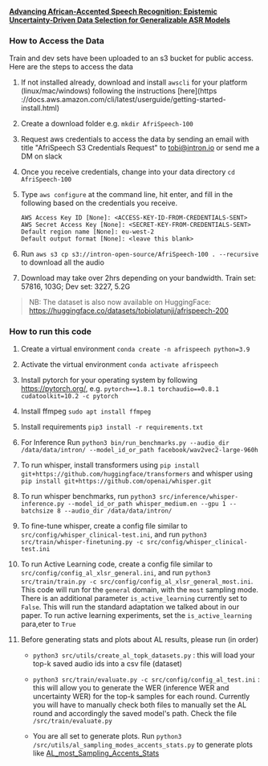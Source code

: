 #### [Advancing African-Accented Speech Recognition: Epistemic Uncertainty-Driven Data Selection for Generalizable ASR Models](https://arxiv.org/abs/2306.02105)

### How to Access the Data

Train and dev sets have been uploaded to an s3 bucket for public access.
Here are the steps to access the data

1. If not installed already, download and install `awscli` for your 
platform (linux/mac/windows) following the instructions [here](https
://docs.aws.amazon.com/cli/latest/userguide/getting-started-install.html) 

2. Create a download folder e.g. `mkdir AfriSpeech-100`

3. Request aws credentials to access the data by sending an email
with title "AfriSpeech S3 Credentials Request" to tobi@intron.io or send me a DM on slack

4. Once you receive credentials, change into your data directory `cd AfriSpeech-100`

5. Type `aws configure` at the command line, hit enter, and fill in the following based on the credentials you receive.
    ```
    AWS Access Key ID [None]: <ACCESS-KEY-ID-FROM-CREDENTIALS-SENT>
    AWS Secret Access Key [None]: <SECRET-KEY-FROM-CREDENTIALS-SENT>
    Default region name [None]: eu-west-2
    Default output format [None]: <leave this blank>
    ```

6. Run `aws s3 cp s3://intron-open-source/AfriSpeech-100 . --recursive` to download all the audio

7. Download may take over 2hrs depending on your bandwidth. Train set: 57816, 103G; Dev set: 3227, 5.2G

> NB: The dataset is also now available on HuggingFace: https://huggingface.co/datasets/tobiolatunji/afrispeech-200

### How to run this code

1. Create a virtual environment `conda create -n afrispeech python=3.9`

2. Activate the virtual environment `conda activate afrispeech`

3. Install pytorch for your operating system by following https://pytorch.org/, e.g. `pytorch==1.8.1 torchaudio==0.8.1 cudatoolkit=10.2 -c pytorch`

4. Install ffmpeg `sudo apt install ffmpeg`

5. Install requirements `pip3 install -r requirements.txt`

6. For Inference Run `python3 bin/run_benchmarks.py --audio_dir /data/data/intron/ --model_id_or_path facebook/wav2vec2-large-960h`

7. To run whisper, install transformers using `pip install git+https://github.com/huggingface/transformers` and whisper using `pip install git+https://github.com/openai/whisper.git`

9. To run whisper benchmarks, run `python3 src/inference/whisper-inference.py --model_id_or_path whisper_medium.en --gpu 1 --batchsize 8 --audio_dir /data/data/intron/`

10. To fine-tune whisper, create a config file similar to `src/config/whisper_clinical-test.ini`, and run `python3 src/train/whisper-finetuning.py -c src/config/whisper_clinical-test.ini`

11. To run Active Learning code, create a config file similar to `src/config/config_al_xlsr_general.ini`, and run
 `python3 src/train/train.py -c src/config/config_al_xlsr_general_most.ini`. This code will run for the `general` domain, with the `most` sampling mode. There is an additional parameter `is_active_learning` currently set to `False`. This will run the standard adaptation we talked about in our paper. To run active learning experiments, set the `is_active_learning` para,eter to `True`

12. Before generating stats and plots about AL results, please run (in order)
    
    - `python3 src/utils/create_al_topk_datasets.py` : this will load your top-k saved audio ids into a csv file (dataset)
    
    - `python3 src/train/evaluate.py -c src/config/config_al_test.ini` : this will allow you to generate the WER (inference WER and uncertainty WER) for the top-k samples for each round. Currently you will have to manually check both files to manually set the AL round and accordingly the saved model's path. Check the file `/src/train/evaluate.py`

    - You are all set to generate plots. Run `python3 /src/utils/al_sampling_modes_accents_stats.py` to generate plots like [AL_most_Sampling_Accents_Stats](src/utils/AL_most_Sampling_Accents_Stats.png)